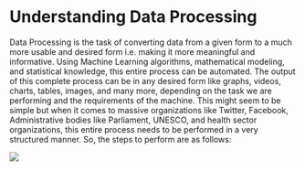 # Understanding Data Processing
Data Processing is the task of converting data from a given form to a much more usable and desired form i.e. making it more meaningful and informative. Using Machine Learning algorithms, mathematical modeling, and statistical knowledge, this entire process can be automated. The output of this complete process can be in any desired form like graphs, videos, charts, tables, images, and many more, depending on the task we are performing and the requirements of the machine. This might seem to be simple but when it comes to massive organizations like Twitter, Facebook, Administrative bodies like Parliament, UNESCO, and health sector organizations, this entire process needs to be performed in a very structured manner. So, the steps to perform are as follows: 

<img src="https://media.geeksforgeeks.org/wp-content/uploads/data-processing.png" >